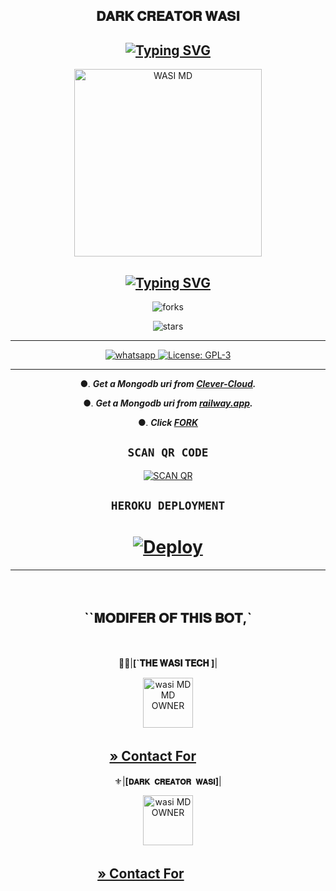   <div align="center">
    
##  𝐃𝐀𝐑𝐊 𝐂𝐑𝐄𝐀𝐓𝐎𝐑 𝐖𝐀𝐒𝐈 

##        [![Typing SVG](https://readme-typing-svg.herokuapp.com?font=Rockstar-ExtraBold&color=17202A&lines=+Version+1+.+0+;+Version+1+.+0+)](https://git.io/typing-svg)


 <p align="center">  
 <a href="[https://telegra.ph/file/c2a96304ed049d001dd73.jpg](https://telegra.ph/file/c2a96304ed049d001dd73.jpg)">
    <img alt="WASI MD" height="300" src="https://telegra.ph/file/81f6f6589d112ab5dd974.jpg">

    
## [![Typing SVG](https://readme-typing-svg.herokuapp.com?font=Rockstar-ExtraBold&color=F33A6A&lines=WASI+TECH:+WHATSAPP+BOT+CREATED;BY+WASI+)](https://git.io/typing-svg)


![forks](https://img.shields.io/github/forks/yasiyaofc1/WASI-MD?label=Forks&style=social)

![stars](https://img.shields.io/github/stars/yasiyaofc1/WASI-MD?style=social)

----------
<a aria-label="Join our chats" href="https://chat.whatsapp.com/I1FymAZqrigItemS57hB88" target="_blank">
    <img alt="whatsapp" src="https://img.shields.io/badge/Join Supporter Group-25D366?style=for-the-badge&logo=whatsapp&logoColor=white" />
  </a>
  
  <a aria-label="Secktor is free to use" href="https://github.com/SamPandey001/Secktor-Md/blob/main/LICENCE" target="_blank">
    <img alt="License: GPL-3" src="https://badges.frapsoft.com/os/gpl/gpl.png?v=103)](https://opensource.org/licenses/GPL-3.0/" target="_blank" />
  </a>

</p>


----------
●. ***Get a Mongodb uri from [Clever-Cloud](https://api.clever-cloud.com/v2/session/login).***

●. ***Get a Mongodb uri from [railway.app](https://railway.app).***

●.  ***Click [FORK](https://github.com/yasiyaofc1/WASI-MD/fork)***

## ```SCAN QR CODE```
[![SCAN QR](https://repl.it/badge/github/quiec/whatsasena)](https://replit.com/@wasiofc/WAS-I-TECH-BOT)



## ```HEROKU DEPLOYMENT```
# [![Deploy](https://www.herokucdn.com/deploy/button.svg)](https://heroku.com/deploy?template=https://github.com/yasiyaofc1/WASI-MD)

----------
ㅤ
## **``𝐌𝐎𝐃𝐈𝐅𝐄𝐑 𝐎𝐅 𝐓𝐇𝐈𝐒 𝐁𝐎𝐓,`**
ㅤ


🤹‍♂️|**[`𝐓𝐇𝐄 𝐖𝐀𝐒𝐈 𝐓𝐄𝐂𝐇 ]**|

 <p align="center">  
 <a href="https://telegra.ph/file/c2a96304ed049d001dd73.jpg">
    <img alt="wasi MD MD OWNER" height="80" src="https://telegra.ph/file/c2a96304ed049d001dd73.jpg">

**[» Contact For](https://wa.me/+923192173398)**
ㅤ
 ㅤ
 ---
⚜️|**[`𝐃𝐀𝐑𝐊 𝐂𝐑𝐄𝐀𝐓𝐎𝐑 𝐖𝐀𝐒𝐈`]**|

 <p align="center">  
 <a href="[https://telegra.ph/file/a9520b23d65cb75394fae.jpg](https://telegra.ph/file/a9520b23d65cb75394fae.jpg)">
    <img alt="wasi MD OWNER" height="80" src="https://telegra.ph/file/a9520b23d65cb75394fae.jpg">
 
**[» Contact For](https://wa.me/+923431774796)**
ㅤ
ㅤㅤㅤ
---
